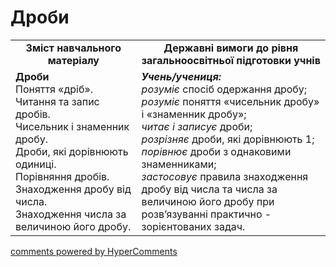 <div id="hypercomments_widget" class="js-hypercomments-widget invisible"></div>

# Дроби
<table>
  <tr>
    <td width="40%" align="center"><b>Зміст навчального матеріалу<b></td>
    <td width="60%" align="center"><b>Державні вимоги до рівня загальноосвітньої підготовки учнів</b></td>
  </tr>
  <tr>
    <td width="40%" style="vertical-align:top !important;"><b>Дроби</b><br>
Поняття «дріб». <br>
Читання та запис дробів.<br>
Чисельник і знаменник дробу.<br>
Дроби, які дорівнюють одиниці. <br>
Порівняння дробів.<br>
Знаходження дробу від числа.<br>
Знаходження числа за величиною його дробу. <br></td>
    <td width="60%" style="vertical-align:top !important;"><i><b>Учень/учениця:</b></i><br>
<i>розуміє</i> спосіб одержання дробу;<br>
<i>розуміє</i> поняття «чисельник дробу» і «знаменник дробу»; <br>
<i>читає і записує</i> дроби;<br>
<i>розрізняє</i> дроби, які дорівнюють 1;<br>
<i>порівнює</i> дроби з однаковими знаменниками;<br>
<i>застосовує</i> правила знаходження дробу від числа та числа за величиною його дробу при розв’язуванні практично - зорієнтованих задач.<br></td>
  </tr>
</table>

<div class="js-hypercomments-container">
    <a href="http://hypercomments.com" class="hc-link" title="comments widget">comments powered by HyperComments</a>
</div>